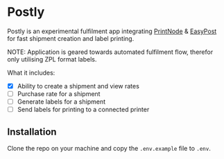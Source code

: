 # Postly
Postly is an experimental fulfilment app integrating [PrintNode](https://printnode.com) & [EasyPost](https://easypost.com) for fast shipment creation and label printing.

NOTE: Application is geared towards automated fulfilment flow, therefor only utilising ZPL format labels.

What it includes:
- [X] Ability to create a shipment and view rates
- [ ] Purchase rate for a shipment
- [ ] Generate labels for a shipment
- [ ] Send labels for printing to a connected printer

## Installation
Clone the repo on your machine and copy the `.env.example` file to `.env`.
